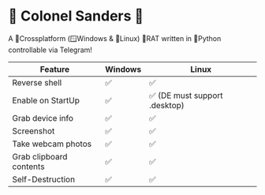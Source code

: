 # 🐔 Colonel Sanders 🐔
A 🔄Crossplatform (🪟Windows & 🐧Linux) 🐀RAT written in 🐍Python controllable via Telegram!



| Feature | Windows | Linux |
|---------|---------|-------|
| Reverse shell | ✅ | ✅ |
| Enable on StartUp | ✅ | ✅ (DE must support .desktop)|
| Grab device info | ✅ | ✅
| Screenshot | ✅ | ✅ |
| Take webcam photos | ✅ | ✅ |
| Grab clipboard contents | ✅ | ✅ |
| Self-Destruction | ✅ | ✅ |

